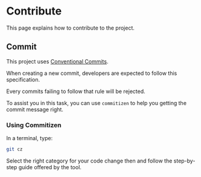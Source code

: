 # Contribute

This page explains how to contribute to the project.

## Commit

This project uses [Conventional Commits](https://www.conventionalcommits.org/en/v1.0.0/).

When creating a new commit, developers are expected to follow this specification.

Every commits failing to follow that rule will be rejected.

To assist you in this task, you can use `commitizen` to help you getting the commit message right.

### Using Commitizen

In a terminal, type:

```sh
git cz
```

Select the right category for your code change then and follow the step-by-step guide offered by the tool.
